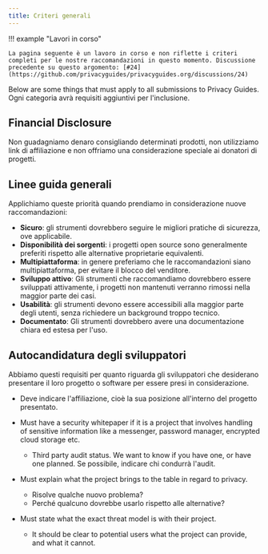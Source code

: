 ```yaml
---
title: Criteri generali
---
```


!!! example "Lavori in corso"

    La pagina seguente è un lavoro in corso e non riflette i criteri completi per le nostre raccomandazioni in questo momento. Discussione precedente su questo argomento: [#24](https://github.com/privacyguides/privacyguides.org/discussions/24)

Below are some things that must apply to all submissions to Privacy Guides. Ogni categoria avrà requisiti aggiuntivi per l'inclusione.

## Financial Disclosure

Non guadagniamo denaro consigliando determinati prodotti, non utilizziamo link di affiliazione e non offriamo una considerazione speciale ai donatori di progetti.

## Linee guida generali

Applichiamo queste priorità quando prendiamo in considerazione nuove raccomandazioni:

- **Sicuro**: gli strumenti dovrebbero seguire le migliori pratiche di sicurezza, ove applicabile.
- **Disponibilità dei sorgenti**: i progetti open source sono generalmente preferiti rispetto alle alternative proprietarie equivalenti.
- **Multipiattaforma**: in genere preferiamo che le raccomandazioni siano multipiattaforma, per evitare il blocco del venditore.
- **Sviluppo attivo**: Gli strumenti che raccomandiamo dovrebbero essere sviluppati attivamente, i progetti non mantenuti verranno rimossi nella maggior parte dei casi.
- **Usabilità**: gli strumenti devono essere accessibili alla maggior parte degli utenti, senza richiedere un background troppo tecnico.
- **Documentato**: Gli strumenti dovrebbero avere una documentazione chiara ed estesa per l'uso.

## Autocandidatura degli sviluppatori

Abbiamo questi requisiti per quanto riguarda gli sviluppatori che desiderano presentare il loro progetto o software per essere presi in considerazione.

- Deve indicare l'affiliazione, cioè la sua posizione all'interno del progetto presentato.

- Must have a security whitepaper if it is a project that involves handling of sensitive information like a messenger, password manager, encrypted cloud storage etc.
    - Third party audit status. We want to know if you have one, or have one planned. Se possibile, indicare chi condurrà l'audit.

- Must explain what the project brings to the table in regard to privacy.
    - Risolve qualche nuovo problema?
    - Perché qualcuno dovrebbe usarlo rispetto alle alternative?

- Must state what the exact threat model is with their project.
    - It should be clear to potential users what the project can provide, and what it cannot.
